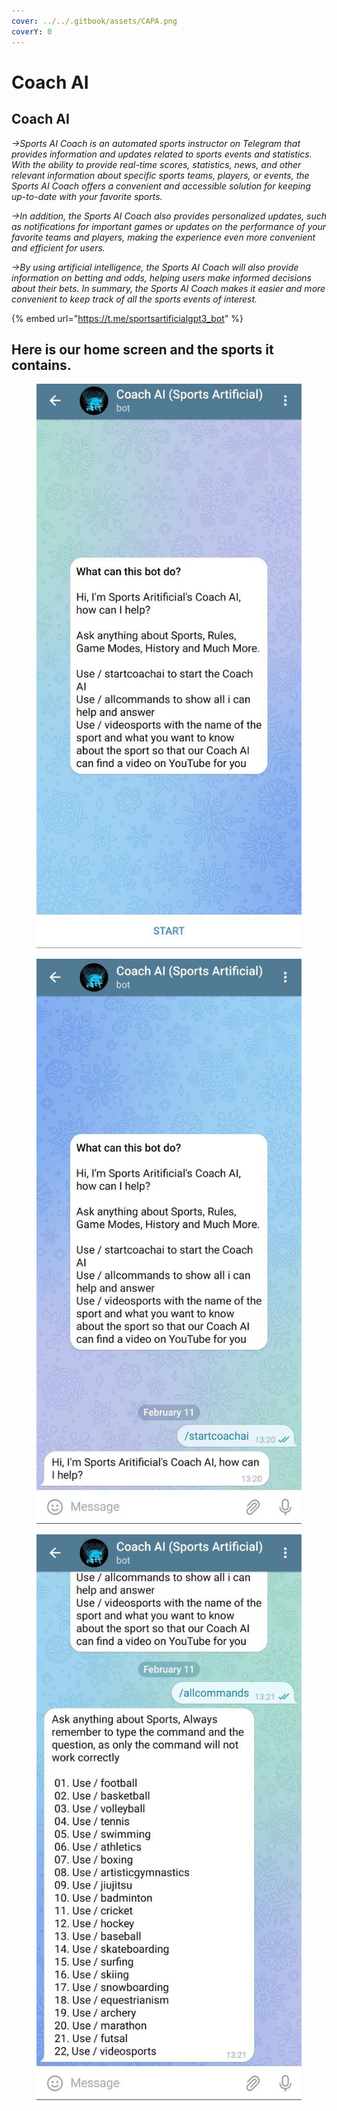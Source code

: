 ```yaml
---
cover: ../../.gitbook/assets/CAPA.png
coverY: 0
---
```


# Coach AI

## Coach AI

_->Sports AI Coach is an automated sports instructor on Telegram that provides information and updates related to sports events and statistics. With the ability to provide real-time scores, statistics, news, and other relevant information about specific sports teams, players, or events, the Sports AI Coach offers a convenient and accessible solution for keeping up-to-date with your favorite sports._

_->In addition, the Sports AI Coach also provides personalized updates, such as notifications for important games or updates on the performance of your favorite teams and players, making the experience even more convenient and efficient for users._

_->By using artificial intelligence, the Sports AI Coach will also provide information on betting and odds, helping users make informed decisions about their bets. In summary, the Sports AI Coach makes it easier and more convenient to keep track of all the sports events of interest._

{% embed url="https://t.me/sportsartificialgpt3_bot" %}

## Here is our home screen and the sports it contains.

<div>

<figure><img src="../../.gitbook/assets/Tela inicial.jpg" alt=""><figcaption></figcaption></figure>

 

<figure><img src="../../.gitbook/assets/Inicio 1.jpg" alt=""><figcaption></figcaption></figure>

 

<figure><img src="../../.gitbook/assets/TODOS ESPORTE 2.jpg" alt=""><figcaption></figcaption></figure>

</div>
